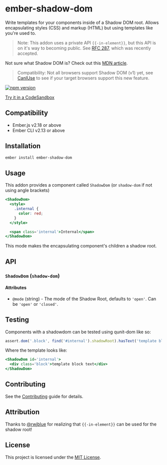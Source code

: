 ember-shadow-dom
================

Write templates for your components inside of a Shadow DOM root.
Allows encapsulating styles (CSS) and markup (HTML) but using templates like
you're used to.

> Note: This addon uses a private API `{{-in-element}}`, but this API is on it's
> way to becoming public. See [RFC 287](https://github.com/emberjs/rfcs/pull/287),
> which was recently accepted.

Not sure what Shadow DOM is? Check out this [MDN article](https://developer.mozilla.org/en-US/docs/Web/Web_Components/Using_shadow_DOM).

> Compatibility: Not all browsers support Shadow DOM (v1) yet, see [CanIUse](https://caniuse.com/#feat=shadowdomv1)
> to see if your target browsers support this new feature.

[![npm version][npm-badge]][npm-badge-url] 

[Try it in a CodeSandbox](https://codesandbox.io/s/kx0x7xr8mv)


Compatibility
------------------------------------------------------------------------------

* Ember.js v2.18 or above
* Ember CLI v2.13 or above


Installation
------------

```sh
ember install ember-shadow-dom
```

Usage
-----

This addon provides a component called `ShadowDom` (or `shadow-dom` if not using angle brackets)

```hbs
<ShadowDom>
  <style>
    .internal {
      color: red;
    }
  </style>

  <span class='internal'>Internal</span>
</ShadowDom>
```

This mode makes the encapsulating component's children a shadow root.



API
---

### `ShadowDom` (`shadow-dom`)

#### Attributes

- `@mode` (string) - The mode of the Shadow Root, defaults to `'open'`. Can be `'open'` or `'closed'`.

Testing
-------

Components with a shadowdom can be tested using qunit-dom like so:

```js
assert.dom('.block', find('#internal').shadowRoot).hasText('template block text');
```

Where the template looks like:

```hbs
<ShadowDom id='internal'>
  <div class='block'>template block text</div>
</ShadowDom>
```

Contributing
------------

See the [Contributing](CONTRIBUTING.md) guide for details.


Attribution
-----------

Thanks to [@rwjblue](https://github.com/rwjblue) for realizing that `{{-in-element}}` can be used for the shadow root!


License
-------

This project is licensed under the [MIT License](LICENSE.md).

[npm-badge]: https://badge.fury.io/js/ember-shadow-dom.svg
[npm-badge-url]: http://badge.fury.io/js/ember-shadow-dom

